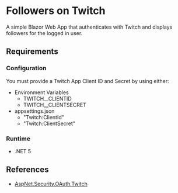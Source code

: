 # Followers on Twitch

A simple Blazor Web App that authenticates with Twitch and displays followers for the logged in user.

## Requirements

### Configuration

You must provide a Twitch App Client ID and Secret by using either:

- Environment Variables
  - TWITCH__CLIENTID
  - TWITCH__CLIENTSECRET
- appsettings.json
  - "Twitch:ClientId"
  - "Twitch:ClientSecret"

### Runtime

- .NET 5

## References

- [AspNet.Security.OAuth.Twitch](https://github.com/aspnet-contrib/AspNet.Security.OAuth.Providers)
